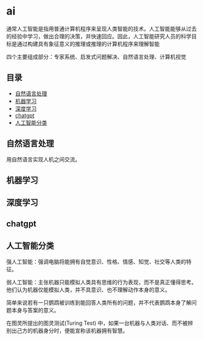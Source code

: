 # ai
通常人工智能是指用普通计算机程序来呈现人类智能的技术。人工智能能够从过去的经验中学习，做出合理的决策，并快速回应。因此，人工智能研究人员的科学目标是通过构建具有象征意义的推理或推理的计算机程序来理解智能

四个主要组成部分：专家系统、启发式问题解决、自然语言处理、计算机视觉

## 目录
<!-- vim-markdown-toc GFM -->

* [自然语言处理](#自然语言处理)
* [机器学习](#机器学习)
* [深度学习](#深度学习)
* [chatgpt](#chatgpt)
* [人工智能分类](#人工智能分类)

<!-- vim-markdown-toc -->

## 自然语言处理
用自然语言实现人机之间交流。

## 机器学习

## 深度学习

## chatgpt

## 人工智能分类
强人工智能：强调电脑将能拥有自觉意识、性格、情感、知觉、社交等人类的特征。

弱人工智能：主张机器只能模拟人类具有思维的行为表现，而不是真正懂得思考。他们认为机器仅能模拟人类，并不具意识、也不理解动作本身的意义。

简单来说若有一只鹦鹉被训练到能回答人类所有的问题，并不代表鹦鹉本身了解问题本身与答案的意义。

在图灵所提出的图灵测试(Turing Test) 中，如果一台机器与人类对话、而不被辨别出己方的机器身分时，便能宣称该机器拥有智慧。
